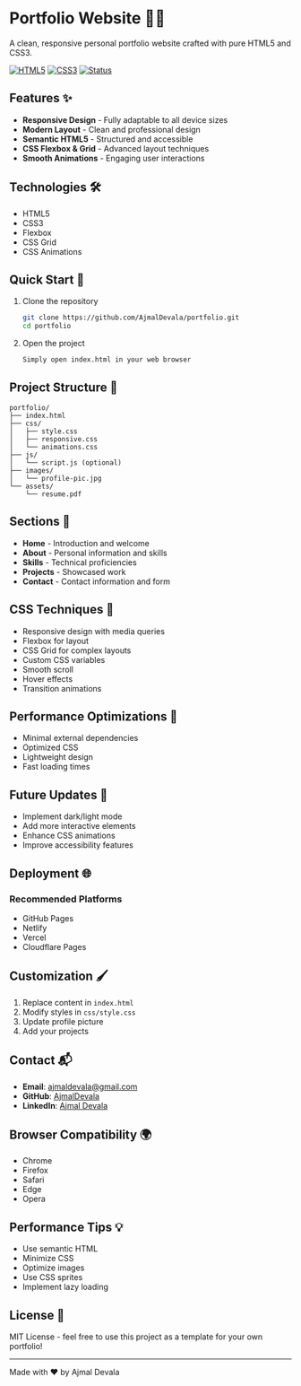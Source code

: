 # Portfolio Website 👨‍💻

A clean, responsive personal portfolio website crafted with pure HTML5 and CSS3.

[![HTML5](https://img.shields.io/badge/HTML-5-E34F26?logo=html5)](https://developer.mozilla.org/en-US/docs/Web/HTML)
[![CSS3](https://img.shields.io/badge/CSS-3-1572B6?logo=css3)](https://developer.mozilla.org/en-US/docs/Web/CSS)
[![Status](https://img.shields.io/badge/Status-Live-brightgreen)](https://ajmaldevala.com)

## Features ✨

- **Responsive Design** - Fully adaptable to all device sizes
- **Modern Layout** - Clean and professional design
- **Semantic HTML5** - Structured and accessible
- **CSS Flexbox & Grid** - Advanced layout techniques
- **Smooth Animations** - Engaging user interactions

## Technologies 🛠️

- HTML5
- CSS3
- Flexbox
- CSS Grid
- CSS Animations

## Quick Start 🚀

1. Clone the repository
   ```bash
   git clone https://github.com/AjmalDevala/portfolio.git
   cd portfolio
   ```

2. Open the project
   ```
   Simply open index.html in your web browser
   ```

## Project Structure 📂

```
portfolio/
├── index.html
├── css/
│   ├── style.css
│   ├── responsive.css
│   └── animations.css
├── js/
│   └── script.js (optional)
├── images/
│   └── profile-pic.jpg
└── assets/
    └── resume.pdf
```

## Sections 📑

- **Home** - Introduction and welcome
- **About** - Personal information and skills
- **Skills** - Technical proficiencies
- **Projects** - Showcased work
- **Contact** - Contact information and form

## CSS Techniques 🎨

- Responsive design with media queries
- Flexbox for layout
- CSS Grid for complex layouts
- Custom CSS variables
- Smooth scroll
- Hover effects
- Transition animations

## Performance Optimizations 🚀

- Minimal external dependencies
- Optimized CSS
- Lightweight design
- Fast loading times

## Future Updates 🌟

- Implement dark/light mode
- Add more interactive elements
- Enhance CSS animations
- Improve accessibility features

## Deployment 🌐

### Recommended Platforms
- GitHub Pages
- Netlify
- Vercel
- Cloudflare Pages

## Customization 🖌️

1. Replace content in `index.html`
2. Modify styles in `css/style.css`
3. Update profile picture
4. Add your projects

## Contact 📬

- **Email**: ajmaldevala@gmail.com
- **GitHub**: [AjmalDevala](https://github.com/AjmalDevala/)
- **LinkedIn**: [Ajmal Devala](https://www.linkedin.com/in/ajmal-devala/)

## Browser Compatibility 🌍

- Chrome
- Firefox
- Safari
- Edge
- Opera

## Performance Tips 💡

- Use semantic HTML
- Minimize CSS
- Optimize images
- Use CSS sprites
- Implement lazy loading

## License 📄

MIT License - feel free to use this project as a template for your own portfolio!

---

Made with ❤️ by Ajmal Devala

